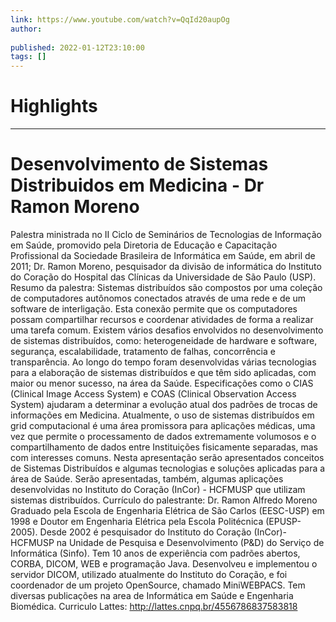 ```yaml
---
link: https://www.youtube.com/watch?v=QqId20aupOg
author: 
   
published: 2022-01-12T23:10:00
tags: []
---
```

# Highlights


---
# Desenvolvimento de Sistemas Distribuidos em Medicina - Dr Ramon Moreno
Palestra ministrada no II Ciclo de Seminários de Tecnologias de Informação em Saúde, promovido pela Diretoria de Educação e Capacitação Profissional da Sociedade Brasileira de Informática em Saúde, em abril de 2011; Dr. Ramon Moreno, pesquisador da divisão de informática do Instituto do Coração do Hospital das Clínicas da Universidade de São Paulo (USP). Resumo da palestra: Sistemas distribuídos são compostos por uma coleção de computadores autônomos conectados através de uma rede e de um software de interligação. Esta conexão permite que os computadores possam compartilhar recursos e coordenar atividades de forma a realizar uma tarefa comum. Existem vários desafios envolvidos no desenvolvimento de sistemas distribuídos, como: heterogeneidade de hardware e software, segurança, escalabilidade, tratamento de falhas, concorrência e transparência. Ao longo do tempo foram desenvolvidas várias tecnologias para a elaboração de sistemas distribuídos e que têm sido aplicadas, com maior ou menor sucesso, na área da Saúde. Especificações como o CIAS (Clinical Image Access System) e COAS (Clinical Observation Access System) ajudaram a determinar a evolução atual dos padrões de trocas de informações em Medicina. Atualmente, o uso de sistemas distribuídos em grid computacional é uma área promissora para aplicações médicas, uma vez que permite o processamento de dados extremamente volumosos e o compartilhamento de dados entre Instituições fisicamente separadas, mas com interesses comuns. Nesta apresentação serão apresentados conceitos de Sistemas Distribuídos e algumas tecnologias e soluções aplicadas para a área de Saúde. Serão apresentadas, também, algumas aplicações desenvolvidas no Instituto do Coração (InCor) - HCFMUSP que utilizam sistemas distribuídos. Currículo do palestrante: Dr. Ramon Alfredo Moreno Graduado pela Escola de Engenharia Elétrica de São Carlos (EESC-USP) em 1998 e Doutor em Engenharia Elétrica pela Escola Politécnica (EPUSP-2005). Desde 2002 é pesquisador do Instituto do Coração (InCor)-HCFMUSP na Unidade de Pesquisa e Desenvolvimento (P&D) do Serviço de Informática (Sinfo). Tem 10 anos de experiência com padrões abertos, CORBA, DICOM, WEB e programação Java. Desenvolveu e implementou o servidor DICOM, utilizado atualmente do Instituto do Coração, e foi coordenador de um projeto OpenSource, chamado MiniWEBPACS. Tem diversas publicações na area de Informática em Saúde e Engenharia Biomédica. Curriculo Lattes: http://lattes.cnpq.br/4556786837583818